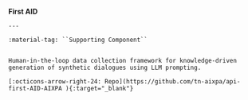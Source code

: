 __First AID__

    ---

    :material-tag: ``Supporting Component``


    Human-in-the-loop data collection framework for knowledge-driven generation of synthetic dialogues using LLM prompting. 

    [:octicons-arrow-right-24: Repo](https://github.com/tn-aixpa/api-first-AID-AIXPA ){:target="_blank"}
